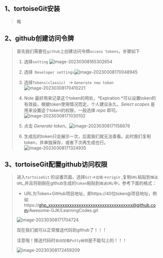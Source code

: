 ## 1、tortoiseGit安装

> 略

## 2、github创建访问令牌

> 首先我们需要在`github`上创建访问令牌`access tokens`，步骤如下
>
> 1. 选择`setting` ![image-20230308165302654](F:\MySpace\Awesome_GJK\LearningNotes\tortoiseGit\images\tortoiseGit链接GitHub\image-20230308165302654.png)
>
>    
>
> 2. 选择` Developer settings`![image-20230308170048945](F:\MySpace\Awesome_GJK\LearningNotes\tortoiseGit\images\tortoiseGit链接GitHub\image-20230308170048945.png)
>
> 3. 选择`Tokens(classic) ` -> `Generate new token `![image-20230308170410221](F:\MySpace\Awesome_GJK\LearningNotes\tortoiseGit\images\tortoiseGit链接GitHub\image-20230308170410221.png)
>
> 4. *Note*  最好用来记录这个token的用处，*Expiration *可以设置token的有效益，根据token使用情况而定，个人建议永久。*Select scopes* 是用来设置这个token的权限，一般选择 *repo* 即可。![image-20230308171030102](F:\MySpace\Awesome_GJK\LearningNotes\tortoiseGit\images\tortoiseGit链接GitHub\image-20230308171030102.png)
>
> 5. 点击 *Generate token*。![image-20230308171156676](F:\MySpace\Awesome_GJK\LearningNotes\tortoiseGit\images\tortoiseGit链接GitHub\image-20230308171156676.png)
>
> 6. 生成后的token只会展示一次，后面我们就无法查看。此时我们复制token，并单独保存，或者下次再生成也行。![image-20230308171324935](F:\MySpace\Awesome_GJK\LearningNotes\tortoiseGit\images\tortoiseGit链接GitHub\image-20230308171324935.png)

## 3、tortoiseGit配置github访问权限

> 进入`tortoiseGit` 的设置页面，选择`Git`->`远端`->`origin` ,复制`URL`粘贴到`推送URL`,并且将刚刚在github生成的`token`粘贴到`推送URL`中，参考下面的格式：
>
> * URL为Token+GitHub项目地址，即https://40位token@项目地址，例如https://ghp_xxxxxxxxxxxxxxxxxxxxxxxxxxxxxxxxxxxx@github.com/Awesome-GJK/LearningCodes.git
>
> ![image-20230308171704724](F:\MySpace\Awesome_GJK\LearningNotes\tortoiseGit\images\tortoiseGit链接GitHub\image-20230308171704724.png)
>
> 现在我们就可以正常推送代码到github了！！！
>
> 注意哦！推送代码时`自动加载Putty秘钥`是不能勾上的！！！
>
> ![image-20230308172459209](F:\MySpace\Awesome_GJK\LearningNotes\tortoiseGit\images\tortoiseGit链接GitHub\image-20230308172459209.png)



